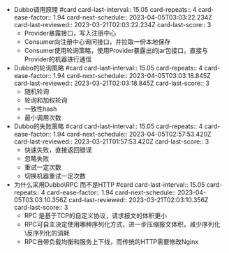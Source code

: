 - Dubbo调用原理 #card
  card-last-interval:: 15.05
  card-repeats:: 4
  card-ease-factor:: 1.94
  card-next-schedule:: 2023-04-05T03:03:22.234Z
  card-last-reviewed:: 2023-03-21T02:03:22.234Z
  card-last-score:: 3
	- Provider暴露接口，写入注册中心
	- Consumer向注册中心询问接口，并拉取一份本地保存
	- Consumer使用轮询策略，使用Provider暴露出的jar包接口，直接与Provider的机器进行通信
- Dubbo的轮询策略 #card
  card-last-interval:: 15.05
  card-repeats:: 4
  card-ease-factor:: 1.94
  card-next-schedule:: 2023-04-05T03:03:18.845Z
  card-last-reviewed:: 2023-03-21T02:03:18.845Z
  card-last-score:: 3
	- 随机轮询
	- 轮询和加权轮询
	- 一致性hash
	- 最小调用次数
- Dubbo的失败策略 #card
  card-last-interval:: 15.05
  card-repeats:: 4
  card-ease-factor:: 1.94
  card-next-schedule:: 2023-04-05T02:57:53.420Z
  card-last-reviewed:: 2023-03-21T01:57:53.420Z
  card-last-score:: 3
	- 快速失败，直接返回错误
	- 忽略失败
	- 重试一定次数
	- 切换机器重试一定次数
- 为什么采用Dubbo\\RPC 而不是HTTP #card
  card-last-interval:: 15.05
  card-repeats:: 4
  card-ease-factor:: 1.94
  card-next-schedule:: 2023-04-05T03:03:10.356Z
  card-last-reviewed:: 2023-03-21T02:03:10.356Z
  card-last-score:: 3
	- RPC 是基于TCP的自定义协议，请求报文的体积更小
	- RPC可自主决定使用哪种序列化方式，进一步压缩报文体积，减少序列化\\反序列化的消耗
	- RPC自带负载均衡和服务上下线，而传统的HTTP需要修改Nginx